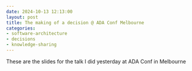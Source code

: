 ```yaml
---
date: 2024-10-13 12:13:00
layout: post
title: The making of a decision @ ADA Conf Melbourne
categories:
- software-architecture
- decisions
- knowledge-sharing
---
```


These are the slides for the talk I did yesterday at ADA Conf in Melbourne

<object data="{{ site.url }}{{ site.baseurl }}/presentations/2024-11-ADAConf-the-making-of-a-decision_blog.pdf" height="600" type="application/pdf"></object>